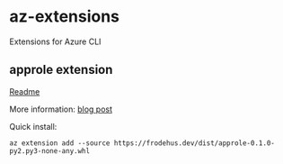 # az-extensions

Extensions for Azure CLI

## approle extension

[Readme](src/approle/README.md)

More information: [blog post](https://www.frodehus.dev/azure-managed-identity-azure-ad-protected-webapi/)

Quick install:

`az extension add --source https://frodehus.dev/dist/approle-0.1.0-py2.py3-none-any.whl`